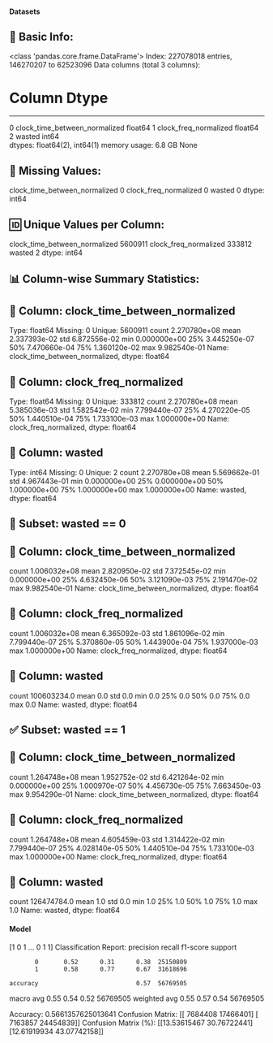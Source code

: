 #### Datasets

🧾 Basic Info:
------------------------------------------------------------
<class 'pandas.core.frame.DataFrame'>
Index: 227078018 entries, 146270207 to 62523096
Data columns (total 3 columns):
 #   Column                         Dtype  
---  ------                         -----  
 0   clock_time_between_normalized  float64
 1   clock_freq_normalized          float64
 2   wasted                         int64  
dtypes: float64(2), int64(1)
memory usage: 6.8 GB
None

📌 Missing Values:
------------------------------------------------------------
clock_time_between_normalized    0
clock_freq_normalized            0
wasted                           0
dtype: int64

🆔 Unique Values per Column:
------------------------------------------------------------
clock_time_between_normalized    5600911
clock_freq_normalized             333812
wasted                                 2
dtype: int64

📊 Column-wise Summary Statistics:
------------------------------------------------------------

🔹 Column: clock_time_between_normalized
----------------------------------------
Type: float64
Missing: 0
Unique: 5600911
count    2.270780e+08
mean     2.337393e-02
std      6.872556e-02
min      0.000000e+00
25%      3.445250e-07
50%      7.470660e-04
75%      1.360120e-02
max      9.982540e-01
Name: clock_time_between_normalized, dtype: float64

🔹 Column: clock_freq_normalized
----------------------------------------
Type: float64
Missing: 0
Unique: 333812
count    2.270780e+08
mean     5.385036e-03
std      1.582542e-02
min      7.799440e-07
25%      4.270220e-05
50%      1.440510e-04
75%      1.733100e-03
max      1.000000e+00
Name: clock_freq_normalized, dtype: float64

🔹 Column: wasted
----------------------------------------
Type: int64
Missing: 0
Unique: 2
count    2.270780e+08
mean     5.569662e-01
std      4.967443e-01
min      0.000000e+00
25%      0.000000e+00
50%      1.000000e+00
75%      1.000000e+00
max      1.000000e+00
Name: wasted, dtype: float64

🚫 Subset: wasted == 0
------------------------------------------------------------

🔹 Column: clock_time_between_normalized
----------------------------------------
count    1.006032e+08
mean     2.820950e-02
std      7.372545e-02
min      0.000000e+00
25%      4.632450e-06
50%      3.121090e-03
75%      2.191470e-02
max      9.982540e-01
Name: clock_time_between_normalized, dtype: float64

🔹 Column: clock_freq_normalized
----------------------------------------
count    1.006032e+08
mean     6.365092e-03
std      1.861096e-02
min      7.799440e-07
25%      5.370860e-05
50%      1.443900e-04
75%      1.937000e-03
max      1.000000e+00
Name: clock_freq_normalized, dtype: float64

🔹 Column: wasted
----------------------------------------
count    100603234.0
mean             0.0
std              0.0
min              0.0
25%              0.0
50%              0.0
75%              0.0
max              0.0
Name: wasted, dtype: float64

✅ Subset: wasted == 1
------------------------------------------------------------

🔹 Column: clock_time_between_normalized
----------------------------------------
count    1.264748e+08
mean     1.952752e-02
std      6.421264e-02
min      0.000000e+00
25%      1.000970e-07
50%      4.456730e-05
75%      7.663450e-03
max      9.954290e-01
Name: clock_time_between_normalized, dtype: float64

🔹 Column: clock_freq_normalized
----------------------------------------
count    1.264748e+08
mean     4.605459e-03
std      1.314422e-02
min      7.799440e-07
25%      4.028140e-05
50%      1.440510e-04
75%      1.733100e-03
max      1.000000e+00
Name: clock_freq_normalized, dtype: float64

🔹 Column: wasted
----------------------------------------
count    126474784.0
mean             1.0
std              0.0
min              1.0
25%              1.0
50%              1.0
75%              1.0
max              1.0
Name: wasted, dtype: float64
#### Model
[1 0 1 ... 0 1 1]
Classification Report:
              precision    recall  f1-score   support

           0       0.52      0.31      0.38  25150809
           1       0.58      0.77      0.67  31618696

    accuracy                           0.57  56769505
   macro avg       0.55      0.54      0.52  56769505
weighted avg       0.55      0.57      0.54  56769505

Accuracy: 0.5661357625013641
Confusion Matrix:
[[ 7684408 17466401]
 [ 7163857 24454839]]
Confusion Matrix (%):
[[13.53615467 30.76722441]
 [12.61919934 43.07742158]]
